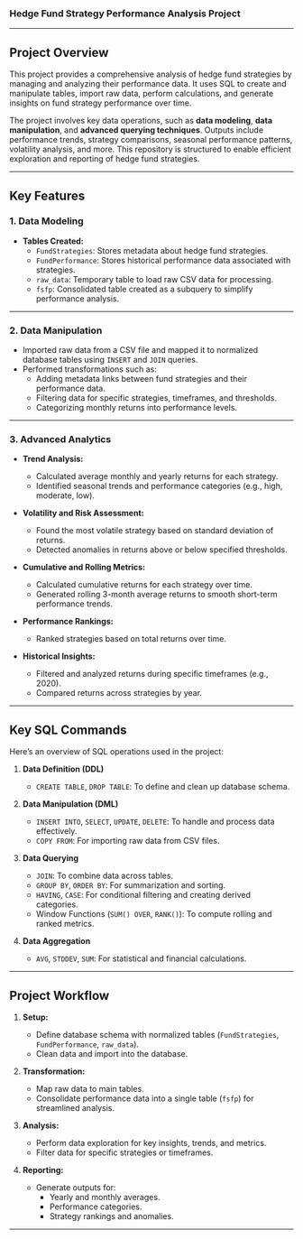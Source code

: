 ### Hedge Fund Strategy Performance Analysis Project

---

## Project Overview  
This project provides a comprehensive analysis of hedge fund strategies by managing and analyzing their performance data. It uses SQL to create and manipulate tables, import raw data, perform calculations, and generate insights on fund strategy performance over time. 

The project involves key data operations, such as **data modeling**, **data manipulation**, and **advanced querying techniques**. Outputs include performance trends, strategy comparisons, seasonal performance patterns, volatility analysis, and more. This repository is structured to enable efficient exploration and reporting of hedge fund strategies.

---

## Key Features  

### 1. **Data Modeling**  
- **Tables Created:**
  - `FundStrategies`: Stores metadata about hedge fund strategies.  
  - `FundPerformance`: Stores historical performance data associated with strategies.  
  - `raw_data`: Temporary table to load raw CSV data for processing.  
  - `fsfp`: Consolidated table created as a subquery to simplify performance analysis.  

---

### 2. **Data Manipulation**  
- Imported raw data from a CSV file and mapped it to normalized database tables using `INSERT` and `JOIN` queries.  
- Performed transformations such as:  
  - Adding metadata links between fund strategies and their performance data.  
  - Filtering data for specific strategies, timeframes, and thresholds.  
  - Categorizing monthly returns into performance levels.  

---

### 3. **Advanced Analytics**  
- **Trend Analysis:**
  - Calculated average monthly and yearly returns for each strategy.  
  - Identified seasonal trends and performance categories (e.g., high, moderate, low).  

- **Volatility and Risk Assessment:**
  - Found the most volatile strategy based on standard deviation of returns.  
  - Detected anomalies in returns above or below specified thresholds.  

- **Cumulative and Rolling Metrics:**
  - Calculated cumulative returns for each strategy over time.  
  - Generated rolling 3-month average returns to smooth short-term performance trends.  

- **Performance Rankings:**
  - Ranked strategies based on total returns over time.  

- **Historical Insights:**
  - Filtered and analyzed returns during specific timeframes (e.g., 2020).  
  - Compared returns across strategies by year.  

---

## Key SQL Commands  
Here’s an overview of SQL operations used in the project:  

1. **Data Definition (DDL)**  
   - `CREATE TABLE`, `DROP TABLE`: To define and clean up database schema.  

2. **Data Manipulation (DML)**  
   - `INSERT INTO`, `SELECT`, `UPDATE`, `DELETE`: To handle and process data effectively.  
   - `COPY FROM`: For importing raw data from CSV files.  

3. **Data Querying**  
   - `JOIN`: To combine data across tables.  
   - `GROUP BY`, `ORDER BY`: For summarization and sorting.  
   - `HAVING`, `CASE`: For conditional filtering and creating derived categories.  
   - Window Functions (`SUM() OVER`, `RANK()`): To compute rolling and ranked metrics.  

4. **Data Aggregation**  
   - `AVG`, `STDDEV`, `SUM`: For statistical and financial calculations.  

---

## Project Workflow  

1. **Setup:**  
   - Define database schema with normalized tables (`FundStrategies`, `FundPerformance`, `raw_data`).  
   - Clean data and import into the database.  

2. **Transformation:**  
   - Map raw data to main tables.  
   - Consolidate performance data into a single table (`fsfp`) for streamlined analysis.  

3. **Analysis:**  
   - Perform data exploration for key insights, trends, and metrics.  
   - Filter data for specific strategies or timeframes.  

4. **Reporting:**  
   - Generate outputs for:
     - Yearly and monthly averages.
     - Performance categories.
     - Strategy rankings and anomalies.

---

